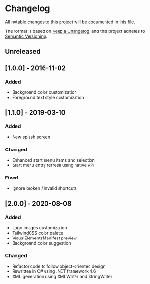# Changelog
All notable changes to this project will be documented in this file.

The format is based on [Keep a Changelog](https://keepachangelog.com/en/1.0.0/),
and this project adheres to [Semantic Versioning](https://semver.org/spec/v2.0.0.html).

## Unreleased



## [1.0.0] - 2016-11-02
### Added

- Background color customization
- Foreground text style customization

## [1.1.0] - 2019-03-10
### Added

- New splash screen

### Changed

- Enhanced start menu items and selection
- Start menu entry refresh using native API

### Fixed

- Ignore broken / invalid shortcuts

## [2.0.0] - 2020-08-08
### Added
- Logo images customization
- TailwindCSS color palette
- VisualElementsManifest preview
- Background color suggestion

### Changed

- Refactor code to follow object-oriented design
- Rewritten in C# using .NET framework 4.6
- XML generation using XMLWriter and StringWriter
